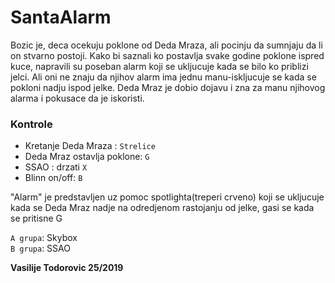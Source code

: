 # SantaAlarm

Bozic je, deca ocekuju poklone od Deda Mraza, ali pocinju da sumnjaju da li on stvarno postoji.
Kako bi saznali ko postavlja svake godine poklone ispred kuce, napravili su poseban
alarm koji se ukljucuje kada se bilo ko priblizi jelci. Ali oni ne znaju da njihov alarm ima jednu
manu-iskljucuje se kada se pokloni nadju ispod jelke. Deda Mraz je dobio dojavu i zna za manu
njihovog alarma i pokusace da je iskoristi.

### Kontrole  

* Kretanje Deda Mraza : `Strelice` 
* Deda Mraz ostavlja poklone: `G`
* SSAO : drzati `X`
* Blinn on/off: `B`

"Alarm" je predstavljen uz pomoc spotlighta(treperi crveno) koji se ukljucuje kada se Deda Mraz 
nadje na odredjenom rastojanju od jelke, gasi se kada se pritisne G

`A grupa`: Skybox  
`B grupa`: SSAO

**Vasilije Todorovic 25/2019**